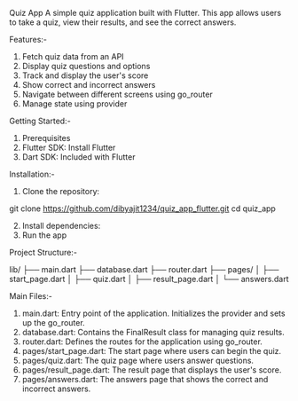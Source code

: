 Quiz App
A simple quiz application built with Flutter. This app allows users to take a quiz, view their results, and see the correct answers.

Features:-

1. Fetch quiz data from an API
2. Display quiz questions and options
3. Track and display the user's score
4. Show correct and incorrect answers
5. Navigate between different screens using go_router
6. Manage state using provider

Getting Started:-

1. Prerequisites
2. Flutter SDK: Install Flutter
3. Dart SDK: Included with Flutter

Installation:-

1. Clone the repository:

git clone https://github.com/dibyajit1234/quiz_app_flutter.git
cd quiz_app

2. Install dependencies:
3. Run the app

Project Structure:-

lib/
├── main.dart
├── database.dart
├── router.dart
├── pages/
│   ├── start_page.dart
│   ├── quiz.dart
│   ├── result_page.dart
│   └── answers.dart

Main Files:-

1. main.dart: Entry point of the application. Initializes the provider and sets up the go_router.
2. database.dart: Contains the FinalResult class for managing quiz results.
3. router.dart: Defines the routes for the application using go_router.
4. pages/start_page.dart: The start page where users can begin the quiz.
5. pages/quiz.dart: The quiz page where users answer questions.
6. pages/result_page.dart: The result page that displays the user's score.
7. pages/answers.dart: The answers page that shows the correct and incorrect answers.


